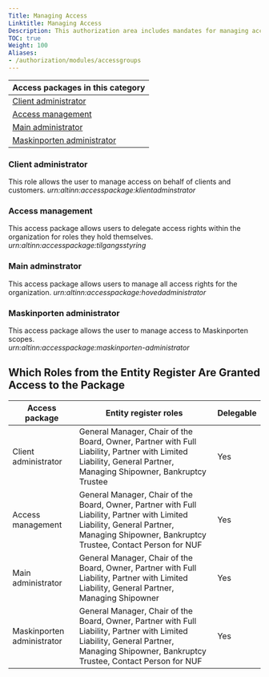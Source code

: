 ```yaml
---
Title: Managing Access
Linktitle: Managing Access
Description: This authorization area includes mandates for managing access. The access packages in this category should not be linked to resources and services. Changes in regulations or the introduction of new digital services may lead to modifications in the access rights granted by these authorizations.
TOC: true
Weight: 100
Aliases:
- /authorization/modules/accessgroups
---
```


|**Access packages in this category**|
|---|
|[Client administrator](https://docs.altinn.studio/authorization/what-do-you-get/accessgroups/accessgroups/adminstreretilganger/#klientadministrator)|
|[Access management](https://docs.altinn.studio/authorization/what-do-you-get/accessgroups/accessgroups/adminstreretilganger/#tilgangsstyring)|
|[Main administrator](https://docs.altinn.studio/authorization/what-do-you-get/accessgroups/accessgroups/adminstreretilganger/#hovedadminstrator)|
|[Maskinporten administrator](https://docs.altinn.studio/authorization/what-do-you-get/accessgroups/accessgroups/adminstreretilganger/#maskinporten-administrator)|

### Client administrator
This role allows the user to manage access on behalf of clients and customers.
*urn:altinn:accesspackage:klientadminstrator*

### Access management
This access package allows users to delegate access rights within the organization for roles they hold themselves.
*urn:altinn:accesspackage:tilgangsstyring*

### Main adminstrator
This access package allows users to manage all access rights for the organization.
*urn:altinn:accesspackage:hovedadministrator*

### Maskinporten administrator
This access package allows the user to manage access to Maskinporten scopes.  
*urn:altinn:accesspackage:maskinporten-administrator*

## Which Roles from the Entity Register Are Granted Access to the Package
|**Access package**|**Entity register roles**|**Delegable**|
|---|---|---|
|Client administrator|General Manager, Chair of the Board, Owner, Partner with Full Liability, Partner with Limited Liability, General Partner, Managing Shipowner, Bankruptcy Trustee|Yes|
|Access management|General Manager, Chair of the Board, Owner, Partner with Full Liability, Partner with Limited Liability, General Partner, Managing Shipowner, Bankruptcy Trustee, Contact Person for NUF|Yes|
|Main administrator|General Manager, Chair of the Board, Owner, Partner with Full Liability, Partner with Limited Liability, General Partner, Managing Shipowner|Yes|
|Maskinporten administrator|General Manager, Chair of the Board, Owner, Partner with Full Liability, Partner with Limited Liability, General Partner, Managing Shipowner, Bankruptcy Trustee, Contact Person for NUF|Yes|